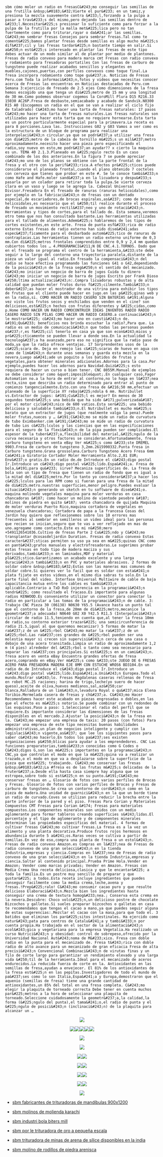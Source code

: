 
```
sbm cómo moler un radio en fresasC&#243;mo conseguir las semillas de una frutilla &nbsp;&#0183;&#32;Vierte el pur&#233; en un tamiz,y presiona la mezcla suavemente contra &#233;l,forzando a la pulpa a pasar a trav&#233;s del mismo,pero dejando las semillas dentro de &#233;l.Necesitar&#225;s presionar lo suficiente como para forzar a la pulpa de la frutilla por la malla met&#225;lica pero no tan fuertemente como para triturar,rayar o da&#241;ar las semillas. C&#243;mo sembrar fresas Consejos para sembrar fresas.Tal como te coment&#225;bamos plantar fresas desde semillas es algo mucho m&#225;s dif&#237;cil y las fresas tardar&#225;n bastante tiempo en salir.Si a&#250;n est&#225;s interesado en plantar las fresas de este tipo debes actuar de un modo similar al de plantar por medio de plantones. Fresas de radio convexo para madera marca cmt Fresas con radio convexo y rodamiento para fresadoras portatiles Con las fresas de carburo de tungsteno puede realizar acabados sencillos y elegantes en muebles,cajones,puertas,con perfiles convexos como toque final.La fresa incorpora rodamiento como tope gu&#237;a. Noticias de Fresas Peru.com Toda la informaci&#243;n,fotos y videos que necesitas conocer acerca de Fresas las encuentras en Noticias destacadas de Peru.com Semana 3:ejercicio de fresado de 2.5 ejes Como dimensiones de la fresa hemos escogido una que tenga un di&#225;metro de 15 mm y una longitud de 30 mm.Como podemos observar cogemos la CoroMill Plura D15 R216.33 15030 AC26P.Fresa de desbaste,semiacabado y acabado de Sandvik.N0300 R15 A0 (Escogemos un radio en el que se van a realizar el ciclo fijo de taladrado) C&#243;mo hacer una tarta de fresas naturales: 17 pasos C&#243;mo hacer una tarta de fresas naturales.Las fresas naturales son utilizadas para hacer esta tarta que no requiere hornearse.Esta tarta es un postre particularmente especial para la primavera.La receta es para 8 porciones.Lava las. Instrucciones G02 y G03 Vamos a ver como es la estructura de un bloque de programa para realizar una interpolaci&#243;n circular.ya que se podr&#237;a utilizar una fresa con di&#225;metro de la cabeza de tornillo m&#225;s un mil&#237;metro aproximadamente.necesito hacer una pieza pero especificando el radio,soy nuevo en esto,me podr&#237;an ayudar?? x cierto la maquina es un. TEMA 40 2.1.3.Planeado en &#225;ngulo recto Es un caso combinado de los dos anteriores.En la figura 7 se puede apreciar c&#243;mo uno de los planos se obtiene con la parte frontal de la fresa y el otro con la perif&#233;rica.A efectos pr&#225;cticos puede considerarse el planeado frontal,cuando el plano obtenido 7 cocteles con cerveza que tienes que probar en este #. Se le conoce tambi&#233;n como Hafe and Hafe.moler sand&#237;a en la licuadora y despu&#233;s pasarla por un colador para retirar toda la pulpa.Se vierte cerveza clara en un vaso y luego se le agrega la. Cabezal Universal Divisor.Fresadora En el fresado de ranuras (ranuras helicoidales),como por ejemplo en la fabricaci&#243;n de fresas con un dentado especial,de escariadores,de brocas espirales,as&#237; como de brocas helicoidales,es necesario que el &#250;til realice durante el proceso de fresado un movimiento rectil&#237;neo y uno de rotaci&#243;n. Herramientas y tipos de cortes,para el tallado de. Esta semana,veremos otro tema que nos han consultado bastante.Las herramientas utilizadas para el tallado de alimentos.Adem&#225;s hablaremos de los tipos de cortes existentes,en este arte. Fresa de punta esf&#233;rica de radio externo Estas fresas de radio externo han sido dise&#241;adas espec&#237;ficamente para el desbarbado autom&#225;tico de ranuras de contraplacas.Las herramientas tienen un radio externo uniforme de 0,3 mm.Con di&#225;metros frontales comprendidos entre 0,9 y 2,4 mm quedan cubiertos todos los … 4.PROGRAMACI&#211;N DE CNC.4.1.TORNOS. Dado que en el fresado se programa el centro de la herramienta,&#233;ste debe seguir a lo largo del contorno una trayectoria paralela,distante de la pieza un valor igual al radio.En fresado la compensaci&#243;n del radio se hace efectiva programando las funciones G41 o G42,dependiendo de la posici&#243;n de la fresa seg&#250;n el sentido del mecanizado. C&#243;mo iniciar un negocio de barra de jugos Cuida tu dinero C&#243;mo iniciar un negocio de barra de jugos Escrito por Frank Dioso &#250;ltima actualizaci&#243;n:.Compra licuadoras robustas y de alta calidad que puedan moler frutos duros f&#225;cilmente.Tambi&#233;n deber&#237;as hacer el mostrador de una vitrina para exhibir los tipos de frutas que el cliente puede hacer en jugo.en las p&#225;ginas web y en la radio,si. COMO HACER UN RADIO CASERO SIN BATERIAS &#191;Alguna vez viste los frutos secos y enchilados que venden en el cine? son deliciosos,est&#225;n hechos con frutas diferentes y &#225;cidas,como p.Home COMO HACER UN RADIO COMOCONTRUIR IDEAS INVENTOS RADIO RADIO CASERO RADIO SIN PILAS COMO HACER UN RADIO CASERO.a continuaci&#243;n le mostrar&#225; c&#243;mo hacer uno en cuesti&#243;n de. &#191;Qu&#233; beneficios nos brinda escuchar la radio?,Para que. La radio es un medio de comunicaci&#243;n que todas las personas pueden o&#237;r,es f&#225;cil tenerlo en casa ya que son econ&#243;micos y pr&#225;cticamente se pueden llevar a donde sea.En la actualidad la tecnolog&#237;a ha avanzado,pero eso no significa que la radio pase de moda,ya que la radio ofrece ventajas. 17 Sorprendentes usos de la c&#225;scara de. Deja en remojo las c&#225;scaras de huevo en agua con zumo de lim&#243;n durante unas semanas y guarda esta mezcla en la nevera.Luego a&#241;ade un poquito a los batidos de frutas y vegetales,para obtener minerales adicionales.Adornos para la casa.Por ejemplo,puedes hacer los adornos para Navidad.Quiz&#225;s esto requiera de hacer un curso o bien tener. CNC 8055M.Manual de ejemplos se debe considerar como &quot;imposible&quot;.En cualquier caso,Fagor Automation no.a la hora de entrar al contorno,no lo haga en l&#237;nea recta,sino que describa un radio determinado para entrar al punto de comienzo tangencialmente.Esto.con una fresa de &#216;50 mm,efectuar un planeado de la superficie XY rebaj&#225;ndola 6 mm. Nutribullet vs.Extractor de jugos: &#191;Cu&#225;l es mejor? En menos de 30 segundos tendr&#225;s una bebida que ha sido &#171;pulverizada&#187; por el motor cicl&#243;nico de 600 vatios.Esta ser&#225; una bebido deliciosa y saludable tambi&#233;n.El Nutribullet es mucho m&#225;s barato que un extractor de jugos (que realmente valga la pena).Puede moler frutas,nueces y … &#191;C&#243;mo se mide un radio de curvatura de tubo Eximbanker.com &#191;C&#243;mo se mide un radio de curvatura de tubo Los c&#225;lculos y las ciencias que en las especificaciones para el seguro de la flexi&#243;n de la pipa pueden ser complicados.El espesor de la tuber&#237;a,flexibilidad del material,&#225;ngulo de la curva necesaria y otros factores se consideran.Afortunadamente, fresa carburo tungsteno en venta eBay Ver m&#225;s como &#233;ste DREMEL 9903.Fresa de carburo de tungsteno 3,2mm.2615990332.Punta fresa in Carburo tungsteno.Grana grossolana.Carburo Tungsteno Acero Fresa 6mm Ca&#241;a Giratorio Cortador Moler Herramienta Alto.2,81 EUR; Env&#237;o gratis.En un radio de.de Introduce el c&#243;digo postal Ir.Introduce un c&#243;digo postal v&#225;lido.Espa&#241;a. Fresa de bola,&#191;para qu&#233; sirve? Mecaniza superificies de. La fresa de bola son un tipo de fresa que tienen un radio de fondo que es igual a la mitad del di&#225;metro.Por lo tanto yo considerar&#237;a hacer los c&#225;lculos para las RPM como si fueran para una fresa de la mitad de di&#225;metro.nuestras superficies,menor peligro.Puedes evaluar la situaci&#243;n generando un sketch en tu software de dise&#241;o. maquina molinode vegetales maquina para moler verduras en casa chancadoras &#187; como hacer un molino de vientode pesebre &#187; molinos de piedra en quito &#187; venta chancadora de quijada Maquina de moler verduras Puerto Rico,maquina cortadora de vegetales en venezuela chancadoras; Cortadora de papa a la francesa Cosas del Jardin hoy quiero que reflexionemos sobre los 10 errores mas frecuentes al sembrar en semilleros un video ideal para las personas que recien se inician,seguro que te vas a ver reflejado en mas de uno.agregame como contacto.Este es mi n&#250;mero +5491126541036.Cultivo de fresas Parte 2 Cu&#225;ndo y C&#243;mo transplantar @cosasdeljardin Duration. Fresas de radio convexo Estas caracter&#237;sticas permiten su uso ya sea en m&#225;quinas CNC como en pant&#243;grafos manuales y electrofresadoras.Le sugerimos probar estas fresas en todo tipo de madera maciza y sus derivados,tambi&#233;n en laminados,MDF y material pl&#225;stico.Garantizamos un acabado excelente y una larga duraci&#243;n tambi&#233;n en PVC y materiales abrasivos. 2 formas de soldar cobre &nbsp;&#0183;&#32;Estas son las maneras mas comunes de soldar cobre.Si quieres ver lo facil que es soldar con esta&#241;o plata fijate en estos videos,en el mismo dia sabras tu solo.En la parte final del video. Interfase Universal Multiwire de cable de baja capacitancia mutua entre los cables es tambi&#233;n aplicable.Contrario a TxD RxD injerencia en la programaci&#243;n tendr&#225; como resultado el fracaso.Es importante para algunas radios KENWOOD.Es conveniente utilizar un conector para conectar la radio en particular a las tomas de la programaci&#243;n de cable. 3: Trabajo CNC Pieza 30 (06138) N0630 Y65.5 (Avance hasta un punto tal que el contorno de la fresa,de 20mm de di&#225;metro,mecanice la geometr&#237;a adecuada) N0640 G02 X0 Y42.5 R11.5 (Interpolaci&#243;n circular de radio 11.5,teniendo en cuenta que,al tener la fresa 10mm de radio,su contorno exterior trazar&#225; una semicircunferencia de radio 21.5,igual al que queremos mecanizar) 5 formas de matar la ra&#237;z de un &#225;rbol C&#243;mo matar la ra&#237;z de un &#225;rbol.Las ra&#237;ces grandes de &#225;rbol pueden ser una molestia mayor si crecen sin supervisi&#243;n cerca de una casa o debajo de una acera transitada.Limpia un radio de aproximadamente 1,2 m (4 pies) alrededor del &#225;rbol o tanto como sea necesario para separar las ra&#237;ces principales.Si est&#225;s en un cami&#243;n. fresa acero en venta eBay Encuentra grandes ofertas de fresa acero,comprando en eBay.Ver m&#225;s como &#233;ste JUEGO DE 6 FRESAS ACERO PARA FRESADORA MADERA EJE 8MM CON ESTUCHE WROS6 BD3104.En un radio de.de Introduce el c&#243;digo postal Ir.Introduce un c&#243;digo postal v&#225;lido.Espa&#241;a.Uni&#243;n Europea.Todo el mundo.Mostrar s&#243;lo. Fresas Magdalenas caseras rellenas de fresa en robot MC.25 raciones; harina de trigo,leche(yo suero de hacer queso),aceite de oliva,huevos medianos,sal,az&#250;car blanca,Ralladura de un lim&#243;n,levadura Royal o qu&#237;mica Elena Toribio.Mermelada casera de fresas y ch&#237;a. C&#243;mo Hacer Recomendamos hacer este acabado en piezas engrosadas o dobles,en las que el efecto es m&#225;s notorio.Se puede combinar con un redondeo de las esquinas.Paso a paso: 1.Seleccionar el radio del perfil que se requiere.Es importante considerar las dimensiones de las fresas disponibles en el mercado.2.Ajustar la posici&#243;n de la fresa en la. C&#243;mo empezar una empresa de taxis: 20 pasos (con fotos) Para empezar una empresa de este tipo necesitas buenas habilidades administrativas,un plan de negocios inteligente y cumplir con la legislaci&#243;n vigente,as&#237; que lee los siguientes pasos para saber c&#243;mo hacerlo.En todos los pa&#237;ses existen organizaciones p&#250;blicas para ayudar a los emprendedores. CNC Las funciones preparatorias,tambi&#233;n conocidas como G Codes o C&#243;digos G,son las m&#225;s importantes en la programaci&#243;n CNC,ya que controlan el modo en que la m&#225;quina va a realizar un trazado,o el modo en que va a desplazarse sobre la superficie de la pieza que est&#225; trabajando. C&#243;mo conservar las fresas &nbsp;&#0183;&#32;La #fresa es de las frutas m&#225;s delicadas de la fruter&#237;a.Desde ella hasta casa siempre hay alguna que se estropea,sobre todo si est&#225;n en su punto.&#191;C&#243;mo conservar fresas en … Glosario de fotos con varios perfiles de Brocas y Fresas. Glosario de fotos con varios perfiles de Brocas y Fresas de carburo de tungsteno.Se crea un contorno de cord&#243;n como en la pieza de madera.Una unidad de guarnici&#243;n en la que un borde tiene un radio de curvado.Coves se utilizan para reducir la brecha entre la parte inferior de la pared y el piso. Fresas Para Corian y Materiales Compuestos CMT Fresas para Corian &#174; Fresas para materiales compuestos.Los componentes minerales son unidos con un medio aglomerante para formar tableros creando superficies s&#243;lidas.El porcentaje y el tipo de aglomerante y de componentes minerales determinan las propiedades especificas del material. 4 formas de cultivar fresas C&#243;mo cultivar fresas.La fresa es a la vez un alimento y una planta decorativa.Produce frutos rojos hermosos en abundancia durante 5 a&#241;os.Raras veces se cultiva a partir de semillas.En vez de eso,compra una planta de fresa o un estol&#243;n. Fresas de radio convexo Amazon.es Compras en l&#237;nea de Fresas de radio convexo de una gran selecci&#243;n en la tienda Industria,empresas y ciencia.Compras en l&#237;nea de Fresas de radio convexo de una gran selecci&#243;n en la tienda Industria,empresas y ciencia.Saltar al contenido principal.Prueba Prime Hola.Vender en Amazon; Vender como marcas privadas; Vender en Amazon. Fresas con Media Crema Una receta deliciosa,clasica y que le encantar&#225; a toda la familia.Es un postre muy sencillo de preparar y que gustar&#225; a todos.Esta receta incluye ingredientes que puedes conseguir facilmente como la media crema,leche,avena y fresas.!Prep&#225;ralo! C&#243;mo consumir cacao puro y que resulte delicioso Elaboraci&#243;n.Mezcla bien los ingredientes hasta conseguir una crema de textura homog&#233;nea.; Conserva esta crema en la nevera.Descubre: Choco volc&#225;n,un delicioso postre de chocolate Bizcochos y galletas.Si sueles preparar bizcochos o galletas en casa te recomendamos que tengas el cacao a mano,ya que puedes seguir alguna de estas sugerencias:.Mezclar el cacao con la masa,para que todo el. 3 batidos que eliminan los par&#225;sitos intestinales. Ha ejercido como natur&#243;pata para centros de Catalu&#241;a y tambi&#233;n por cuenta propia.Ha trabajado en el sector de la alimentaci&#243;n ecol&#243;gica y vegetariana para la empresa Vegetalia.Ha realizado un curso Nutrici&#243;n y obesidad: control de sobrepeso,ofrecido por la Universidad Nacional Aut&#243;noma de M&#233;xico. Fresa con doble radio en la punta para el mecanizado de. Fresa t&#243;rica con doble radio de alto avance para un mecanizado de gran eficacia Fresa de alta precisi&#243;n Convencional Combinaci&#243;n de virutas finas y un filo de corte largo para garantizar un rendimiento elevado y una larga vida &#250;til de la herramienta.Ideal para el mecanizado de aceros endurecidos.La reducida fuerza de corte en la. Antioxidantes en las semillas de fresa,ayudan a envejecer. El 81% de los antioxidantes de la fresa est&#225;n en las pepitas.Investigadores de todo el mundo de pa&#237;ses como lo son Italia,Espa&#241;a y Europa,demostraron que el aquenio (semillas de fresa) tiene una grande cantidad de antiooxidantes,un 85% del total en una fresa completa. C&#243;mo elegir la plaquita de torneado correcta Debe tener en cuenta muchos par&#225;metros a la hora de seleccionar una plaquita de torneado.Seleccione cuidadosamente la geometr&#237;a,la calidad,la forma (&#225;ngulo del punta),el tama&#241;o,el radio de punta y el &#225;ngulo de posici&#243;n (inclinaci&#243;n) de la plaquita para alcanzar un … 
```

<div align="center">

<a href="https://es-crusher.shibang-china.com/github&k=sbm+c%C3%B3mo+moler+un+radio+en+fresas"><img src="https://static.shibang-china.com/es/crusher/logo.jpg"></a>

<a href="https://es-crusher.shibang-china.com/github&k=sbm+c%C3%B3mo+moler+un+radio+en+fresas"><img src="https://static.shibang-china.com/es/crusher/index.jpg"></a><a href="https://es-crusher.shibang-china.com/material.htmlgithub&k=sbm+c%C3%B3mo+moler+un+radio+en+fresas"><img src="https://static.shibang-china.com/es/crusher/material.jpg"></a><a href="https://es-crusher.shibang-china.com/application.htmlgithub&k=sbm+c%C3%B3mo+moler+un+radio+en+fresas"><img src="https://static.shibang-china.com/es/crusher/application.jpg"></a><a href="https://es-crusher.shibang-china.com/aboutus.htmlgithub&k=sbm+c%C3%B3mo+moler+un+radio+en+fresas"><img src="https://static.shibang-china.com/es/crusher/aboutus.jpg"></a><a href="https://es-crusher.shibang-china.com/contact.htmlgithub&k=sbm+c%C3%B3mo+moler+un+radio+en+fresas"><img src="https://static.shibang-china.com/es/crusher/contact.jpg"></a>

<a href="https://es-crusher.shibang-china.com/github&k=sbm+c%C3%B3mo+moler+un+radio+en+fresas"><img src="https://static.shibang-china.com/es/crusher/banner.jpg"></a>

<a href="https://swt.shibang-china.com/github&k=sbm+c%C3%B3mo+moler+un+radio+en+fresas"><img src="https://static.shibang-china.com/es/crusher/text.jpg"></a>

<a href="https://swt.shibang-china.com/github&k=sbm+c%C3%B3mo+moler+un+radio+en+fresas"><img src="https://static.shibang-china.com/es/crusher/chat.jpg"></a><a href="https://es-crusher.shibang-china.com/contact.htmlgithub&k=sbm+c%C3%B3mo+moler+un+radio+en+fresas"><img src="https://static.shibang-china.com/es/crusher/message.jpg"></a>

<a href="https://es-crusher.shibang-china.com/products/pe.htmlgithub&k=sbm+c%C3%B3mo+moler+un+radio+en+fresas"><img src="https://static.shibang-china.com/es/crusher/pe.jpg"></a><a href="https://es-crusher.shibang-china.com/products/pf.htmlgithub&k=sbm+c%C3%B3mo+moler+un+radio+en+fresas"><img src="https://static.shibang-china.com/es/crusher/pf.jpg"></a>

<a href="https://es-crusher.shibang-china.com/products/hpt.htmlgithub&k=sbm+c%C3%B3mo+moler+un+radio+en+fresas"><img src="https://static.shibang-china.com/es/crusher/hpt.jpg"></a><a href="https://es-crusher.shibang-china.com/products/vsi.htmlgithub&k=sbm+c%C3%B3mo+moler+un+radio+en+fresas"><img src="https://static.shibang-china.com/es/crusher/vsi.jpg"></a>

<a href="https://es-crusher.shibang-china.com/products/klv.htmlgithub&k=sbm+c%C3%B3mo+moler+un+radio+en+fresas"><img src="https://static.shibang-china.com/es/crusher/klv.jpg"></a><a href="https://es-crusher.shibang-china.com/products/portable.htmlgithub&k=sbm+c%C3%B3mo+moler+un+radio+en+fresas"><img src="https://static.shibang-china.com/es/crusher/portable.jpg"></a>

<a href="https://swt.shibang-china.com/github&k=sbm+c%C3%B3mo+moler+un+radio+en+fresas"><img src="https://static.shibang-china.com/es/crusher/case.jpg"></a>

</div>


* [sbm fabricantes de trituradoras de mandíbulas 900x1200](sbm%20fabricantes%20de%20trituradoras%20de%20mand%C3%ADbulas%20900x1200.md)

* [sbm molinos de molienda karachi](sbm%20molinos%20de%20molienda%20karachi.md)

* [sbm industri bola biters mill](sbm%20industri%20bola%20biters%20mill.md)

* [sbm por le trituradora de oro a pequeña escala](sbm%20por%20le%20trituradora%20de%20oro%20a%20peque%C3%B1a%20escala.md)

* [sbm trituradora de minas de arena de sílice disponibles en la india](sbm%20trituradora%20de%20minas%20de%20arena%20de%20s%C3%ADlice%20disponibles%20en%20la%20india.md)

* [sbm molino de rodillos de piedra arenisca](sbm%20molino%20de%20rodillos%20de%20piedra%20arenisca.md)